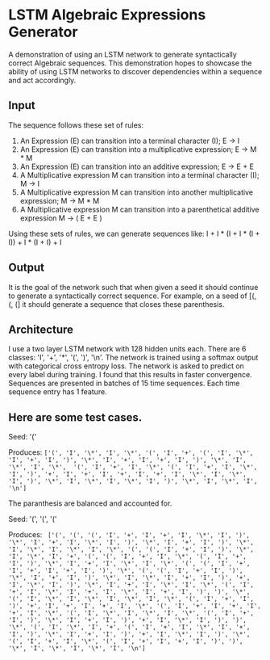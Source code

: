 # LSTM Algebraic Expressions Generator
A demonstration of using an LSTM network to generate syntactically correct Algebraic sequences. This demonstration hopes to showcase the ability of using LSTM networks to discover dependencies within a sequence and act accordingly.

## Input
The sequence follows these set of rules:

1. An Expression (E) can transition into a terminal character (I); E -> I
2. An Expression (E) can transition into a multiplicative expression; E -> M * M
3. An Expression (E) can transition into an additive expression; E -> E + E
4. A Multiplicative expression M can transition into a terminal character (I); M -> I
5. A Multiplicative expression M can transition into another multiplicative expression; M -> M * M
6. A Multiplicative expression M can transition into a parenthetical additive expression M -> ( E + E )

Using these sets of rules, we can generate sequences like:
I + I * (I + I * (I + I)) + I * (I + I) + I

## Output
It is the goal of the network such that when given a seed it should continue to generate a syntactically correct sequence.
For example, on a seed of [(, (, (] it should generate a sequence that closes these parenthesis.

## Architecture
I use a two layer LSTM network with 128 hidden units each. There are 6 classes: 'I', '+', '\*', '(', ')', '\n'. The network is trained using a softmax output with categorical cross entropy loss. The network is asked to predict on every label during training. I found that this results in faster convergence. Sequences are presented in batches of 15 time sequences. Each time sequence entry has 1 feature.

## Here are some test cases.
Seed: '('

Produces:
`
['(',
  'I', '\*', 'I', '\*',
  '(',
   'I', '+',
   '(',
    'I', '\*', 'I', '+', 'I',
   ')', '\*', 'I', '+', 'I', '+', 'I',
  ')', '\*', 'I', '\*', 'I', '\*', 
  '(',
   'I', '+', 'I', '\*',
   '(',
      'I', '+', 'I', '\*', 'I',
   ')', '+', 'I', '+', 'I', '+', 'I', '+', 'I', '\*', 'I', '\*', 'I',
  ')', '\*', 'I', '\*', 'I', '\*', 'I',
 ')', '\*', 'I', '\*', 'I', '\n']
`

 The paranthesis are balanced and accounted for.

 Seed: '(', '(', '('

 Produces:
 `
 ['(', '(', '(', 'I', '+', 'I', '+', 'I', '\*', 'I', ')', '\*', 'I', '+', 'I', '\*', 'I', ')', '\*', 'I', '+', 'I', ')', '\*', 'I', '\*', 'I', '\*', 'I', '\*', '(', '(', 'I', '+', 'I', ')', '\*', 'I', '\*', 'I', '+', '(', '(', 'I', '+', 'I', '\*', '(', 'I', '+', 'I', ')', '\*', 'I', '+', 'I', '\*', 'I', '\*', '(', '(', 'I', '+', 'I', '+', 'I', '+', 'I', ')', '\*', '(', '(', 'I', '+', 'I', ')', '\*', 'I', '+', 'I', ')', '\*', 'I', '\*', 'I', '+', 'I', ')', '+', 'I', '\*', 'I', ')', '\*', 'I', '+', 'I', '\*', 'I', '\*', '(', 'I', '+', 'I', '\*', 'I', '+', 'I', '\*', 'I', '+', 'I', ')', ')', '\*', '(', 'I', '\*', 'I', '\*', 'I', '\*', 'I', '\*', '(', 'I', '+', 'I', ')', '+', 'I', '+', 'I', '+', 'I', '\*', '(', 'I', '+', 'I', '+', 'I', '+', 'I', '\*', '(', 'I', '\*', 'I', '\*', 'I', '\*', '(', 'I', '+', 'I', ')', '\*', 'I', '+', 'I', ')', '+', 'I', '\*', 'I', ')', ')', '\*', '(', 'I', '\*', 'I', '+', '(', 'I', '+', 'I', '\*', 'I', '+', 'I', ')', '\*', 'I', '+', 'I', ')', '+', 'I', '\*', 'I', ')', '\*', '(', 'I', '+', 'I', '\*', '(', 'I', '+', 'I', '+', 'I', ')', ')', '\*', 'I', '\*', 'I', '\*', 'I', '\n']`
